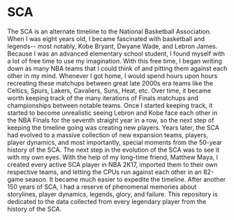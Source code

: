 # SCA
The SCA is an alternate timeline to the National Basketball Association.
When I was eight years old, I became fascinated with basketball and legends-- most notably, Kobe Bryant, Dwyane Wade, and Lebron James. Because I was an advanced elementary school student, I found myself with a lot of free time to use my imagination.
With this free time, I began writing down as many NBA teams that I could think of and pitting them against each other in my mind. 
Whenever I got home, I would spend hours upon hours recreating these matchups between great late 2000s era teams like the Celtics, Spurs, Lakers, Cavaliers, Suns, Heat, etc. Over time, it became worth keeping track of the many iterations of Finals matchups and championships between notable teams.
Once I started keeping track, it started to become unrealistic seeing Lebron and Kobe face each other in the NBA Finals for the seventh straight year in a row, so the next step of keeping the timeline going was creating new players.
Years later, the SCA had evolved to a massive collection of new expansion teams, players, player dynamics, and most importantly, special moments from the 50-year history of the SCA.
The next step in the evolution of the SCA was to see it with my own eyes. With the help of my long-time friend, Matthew Maya, I created every active SCA player in NBA 2K17, imported them to their own respective teams, and letting the CPUs run against each other in an 82-game season.
It became much easier to expedite the timeline. After another 150 years of SCA, I had a reserve of phenomenal memories about storylines, player dynamics, legends, glory, and failure.
This repository is dedicated to the data collected from every legendary player from the history of the SCA.

